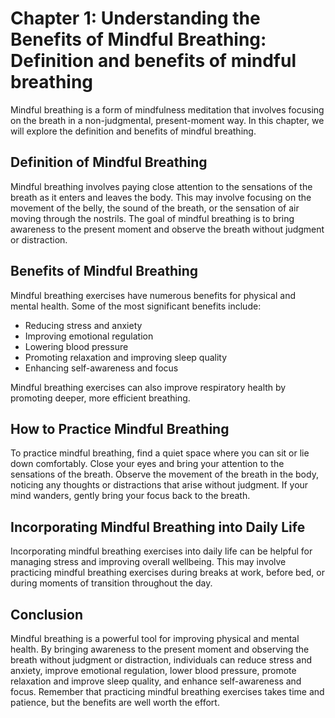 Chapter 1: Understanding the Benefits of Mindful Breathing: Definition and benefits of mindful breathing
========================================================================================================

Mindful breathing is a form of mindfulness meditation that involves focusing on the breath in a non-judgmental, present-moment way. In this chapter, we will explore the definition and benefits of mindful breathing.

Definition of Mindful Breathing
-------------------------------

Mindful breathing involves paying close attention to the sensations of the breath as it enters and leaves the body. This may involve focusing on the movement of the belly, the sound of the breath, or the sensation of air moving through the nostrils. The goal of mindful breathing is to bring awareness to the present moment and observe the breath without judgment or distraction.

Benefits of Mindful Breathing
-----------------------------

Mindful breathing exercises have numerous benefits for physical and mental health. Some of the most significant benefits include:

* Reducing stress and anxiety
* Improving emotional regulation
* Lowering blood pressure
* Promoting relaxation and improving sleep quality
* Enhancing self-awareness and focus

Mindful breathing exercises can also improve respiratory health by promoting deeper, more efficient breathing.

How to Practice Mindful Breathing
---------------------------------

To practice mindful breathing, find a quiet space where you can sit or lie down comfortably. Close your eyes and bring your attention to the sensations of the breath. Observe the movement of the breath in the body, noticing any thoughts or distractions that arise without judgment. If your mind wanders, gently bring your focus back to the breath.

Incorporating Mindful Breathing into Daily Life
-----------------------------------------------

Incorporating mindful breathing exercises into daily life can be helpful for managing stress and improving overall wellbeing. This may involve practicing mindful breathing exercises during breaks at work, before bed, or during moments of transition throughout the day.

Conclusion
----------

Mindful breathing is a powerful tool for improving physical and mental health. By bringing awareness to the present moment and observing the breath without judgment or distraction, individuals can reduce stress and anxiety, improve emotional regulation, lower blood pressure, promote relaxation and improve sleep quality, and enhance self-awareness and focus. Remember that practicing mindful breathing exercises takes time and patience, but the benefits are well worth the effort.
